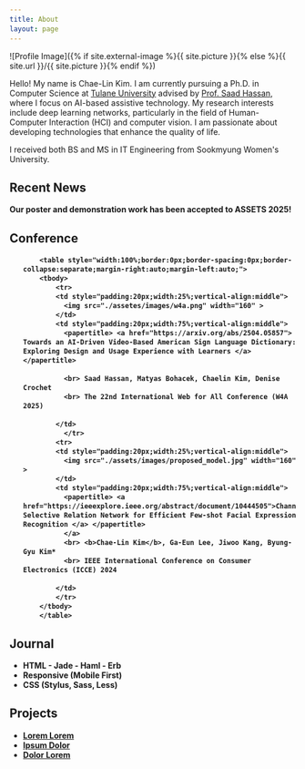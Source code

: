 ```yaml
---
title: About
layout: page
---
```

![Profile Image]({% if site.external-image %}{{ site.picture }}{% else %}{{ site.url }}/{{ site.picture }}{% endif %})

<p> Hello! My name is Chae-Lin Kim.
I am currently pursuing a Ph.D. in Computer Science at <a href="https://sse.tulane.edu/">Tulane University</a> advised by <a href="https://saadh.info/">Prof. Saad Hassan</a>, where I focus on AI-based assistive technology. My research interests include deep learning networks, particularly in the field of Human-Computer Interaction (HCI) and computer vision. I am passionate about developing technologies that enhance the quality of life.</p>

<p>I received both BS and MS in IT Engineering from Sookmyung Women's University.</p> 

<h2>Recent News</h2>
  <b>Our poster and demonstration work has been accepted to <b>ASSETS 2025</b>!

	  
<h2>Conference</h2>
<ul class="conference">

        <table style="width:100%;border:0px;border-spacing:0px;border-collapse:separate;margin-right:auto;margin-left:auto;">
		<tbody>
  			<tr>
			<td style="padding:20px;width:25%;vertical-align:middle">
			  <img src="./assetes/images/w4a.png" width="160" >
			</td>
			<td style="padding:20px;width:75%;vertical-align:middle">
			  <papertitle> <a href="https://arxiv.org/abs/2504.05857"> Towards an AI-Driven Video-Based American Sign Language Dictionary: Exploring Design and Usage Experience with Learners </a></papertitle>
			  	
			  <br> Saad Hassan, Matyas Bohacek, Chaelin Kim, Denise Crochet
			  <br> The 22nd International Web for All Conference (W4A 2025)

			</td>
			  </tr>    
  			<tr>
			<td style="padding:20px;width:25%;vertical-align:middle">
			  <img src="./assets/images/proposed_model.jpg" width="160" >
			</td>
			<td style="padding:20px;width:75%;vertical-align:middle">
			  <papertitle> <a href="https://ieeexplore.ieee.org/abstract/document/10444505">Channel Selective Relation Network for Efficient Few-shot Facial Expression Recognition </a> </papertitle>
			  </a>		
			  <br> <b>Chae-Lin Kim</b>, Ga-Eun Lee, Jiwoo Kang, Byung-Gyu Kim*
			  <br> IEEE International Conference on Consumer Electronics (ICCE) 2024

			</td>
			</tr>   
		</tbody>
        </table>



</ul>

<h2>Journal</h2>
<ul class="journal">
	<li>HTML - Jade - Haml - Erb</li>
	<li>Responsive (Mobile First)</li>
	<li>CSS (Stylus, Sass, Less)</li>
</ul>

<h2>Projects</h2>

<ul>
	<li><a href="https://github.com/">Lorem Lorem</a></li>
	<li><a href="https://github.com/">Ipsum Dolor</a></li>
	<li><a href="https://github.com/">Dolor Lorem</a></li>
</ul>
